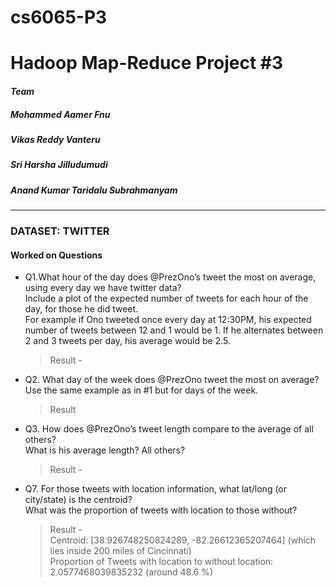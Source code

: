 # cs6065-P3
Hadoop Map-Reduce Project #3
============================

#### *Team*
##### Mohammed Aamer Fnu
##### Vikas Reddy Vanteru
##### Sri Harsha Jilludumudi
##### Anand Kumar Taridalu Subrahmanyam
----
### DATASET: TWITTER

#### Worked on Questions
-  Q1.What hour of the day does @PrezOno’s tweet the most on average, using every day we have twitter data?   
   Include a plot of the expected number of tweets for each hour of the day, for those he did tweet.  
   For example if Ono tweeted once every day at 12:30PM, his expected number of tweets between 12 and 1 would be 1.
   If he alternates between 2 and 3 tweets per day, his average would be 2.5.  
   > Result -   
   >
   
- Q2. What day of the week does @PrezOno tweet the most on average?   
   Use the same example as in #1 but for days of the week.  
   > Result 
   
- Q3. How does @PrezOno’s tweet length compare to the average of all others?  
   What is his average length?  All others?  
   > Result -   
   >
   
- Q7. For those tweets with location information, what lat/long (or city/state) is the centroid?  
   What was the proportion of tweets with location to those without?  
   > Result -  
   > Centroid: [38.926748250824289, -82.26612365207464] (which lies inside 200 miles of Cincinnati)   
   > Proportion of Tweets with location to without location: 2.0577468039835232 (around 48.6 %)
   
